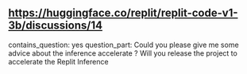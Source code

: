 ## https://huggingface.co/replit/replit-code-v1-3b/discussions/14

contains_question: yes
question_part: Could you please give me some advice about the inference accelerate ? Will you release the project to accelerate the Replit Inference 